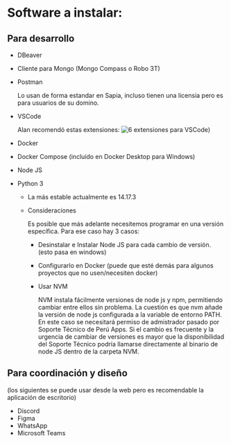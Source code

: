 # Software a instalar:

## Para desarrollo

- DBeaver

- Cliente para Mongo (Mongo Compass o Robo 3T)

- Postman

  Lo usan de forma estandar en Sapia, incluso tienen una licensia pero es para usuarios de su domino.

- VSCode

  Alan recomendó estas extensiones: ![6 extensiones para VSCode](https://media.discordapp.net/attachments/861674535262093335/861995197700243456/unknown.png?width=675&height=670))

- Docker
- Docker Compose (incluído en Docker Desktop para Windows)
- Node JS
- Python 3

  - La más estable actualmente es 14.17.3

  - Consideraciones

    Es posible que más adelante necesitemos programar en una versión específica. Para ese caso hay 3 casos:

    - Desinstalar e Instalar Node JS para cada cambio de versión. (esto pasa en windows)

    - Configurarlo en Docker (puede que esté demás para algunos proyectos que no usen/necesiten docker)

    - Usar NVM

      NVM instala fácilmente versiones de node js y npm, permitiendo cambiar entre ellos sin problema.
      La cuestión es que nvm añade la versión de node js configurada a la variable de entorno PATH. En este caso se necesitará permiso de admistrador pasado por Soporte Técnico de Perú Apps. Si el cambio es frecuente y la urgencia de cambiar de versiones es mayor que la disponibilidad del Soporte Técnico podría llamarse directamente al binario de node JS dentro de la carpeta NVM.

## Para coordinación y diseño

(los siguientes se puede usar desde la web pero es recomendable la aplicación de escritorio)

- Discord
- Figma
- WhatsApp
- Microsoft Teams
